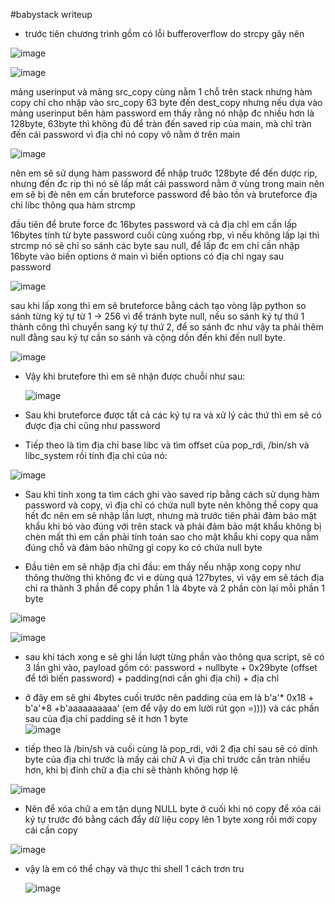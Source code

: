 #babystack writeup 
- trước tiên chương trình gồm có lỗi bufferoverflow do strcpy gây nên 

![image](https://github.com/antkss/writeUP/assets/88892713/0f7db4f9-1a60-4e8a-ad1f-5a47dc829f86)


![image](https://github.com/antkss/writeUP/assets/88892713/966335ba-ba24-4b08-953b-0c27991fef60)


mảng userinput và mảng src_copy cùng nằm 1 chỗ trên stack nhưng hàm copy chỉ cho nhập vào src_copy 63 byte đến dest_copy
nhưng nếu dựa vào mảng userinput bên hàm password em thấy rằng nó nhập đc nhiều hơn là 128byte,
63byte thì không đủ để tràn đến saved rip của main, mà chỉ tràn đến cái password vì địa chỉ nó copy vô nằm ở trên main

![image](https://github.com/antkss/writeUP/assets/88892713/c1787878-48bd-4554-a27b-9e4d766a6f57)



nên em sẽ sử dụng hàm password để nhập truớc 128byte để đến dược rip, nhưng đến đc rip thì nó sẽ lấp mất cái password nằm ở vùng trong main nên em sẽ bị đè nên em cần bruteforce password để bảo tồn và bruteforce địa chỉ libc thông qua hàm strcmp

đầu tiên để brute force đc 16bytes password và cả địa chỉ em cần lấp 16bytes tính từ byte password cuối cùng xuống rbp, vì nếu không lấp lại thì strcmp nó sẽ chỉ so sánh các byte sau null, để lấp đc em chỉ cần nhập 16byte vào biến options ở main vì biến options có địa chỉ ngay sau password 

![image](https://github.com/antkss/writeUP/assets/88892713/70c886f9-69ac-4b69-b725-e7a7e0f27f94)


sau khi lấp xong thì em sẽ bruteforce bằng cách tạo vòng lập python so sánh từng ký tự từ 1 -> 256 vì để tránh byte null, nếu so sánh ký tự thứ 1 thành công thì chuyển sang ký tự thứ 2, để so sánh đc như vậy ta phải thêm null đằng sau ký tự cần so sánh và cộng dồn đến khi đến null byte. 


![image](https://github.com/antkss/writeUP/assets/88892713/bb4853a8-4f70-4760-8e65-0bee1fee6266)


- Vậy khi brutefore thì em sẽ nhận được chuỗi như sau:


  ![image](https://github.com/antkss/writeUP/assets/88892713/a9a3004d-6754-4932-aa11-f321d69e1327)

- Sau khi bruteforce được tất cả các ký tự ra và xử lý các thứ thì em sẽ có được địa chỉ cũng như password 

- Tiếp theo là tìm địa chỉ base libc và tìm offset của pop_rdi, /bin/sh và libc_system rồi tính địa chỉ của nó:

![image](https://github.com/antkss/writeUP/assets/88892713/83d14ae6-b68b-48c1-8c40-6e8ec4a320b3)


- Sau khi tính xong ta tìm cách ghi vào saved rip bằng cách sử dụng hàm password và copy, vì địa chỉ có chứa null byte nên không thể copy qua hết đc nên em sẽ nhập lần lượt, nhưng mà trước tiên phải đảm bảo mật khẩu khi bỏ vào đúng với trên stack và phải đảm bảo mật khẩu không bị chèn mất thì em cần phải tính toán sao cho mật khẩu khi copy qua nằm đúng chỗ và đảm bảo những gì copy ko có chứa null byte

- Đầu tiên em sẽ nhập địa chỉ đầu: em thấy nếu nhập xong copy như thông thường thì không đc vì e dùng quá 127bytes, vì vậy em sẽ tách địa chỉ ra thành 3 phần để copy phần 1 là 4byte và 2 phần còn lại mỗi phần 1 byte

 ![image](https://github.com/antkss/writeUP/assets/88892713/48b7bded-67c2-41e0-9142-7a8133a70194)


![image](https://github.com/antkss/writeUP/assets/88892713/91c84f49-3894-4d1e-8a5c-00503a3497f0)


- sau khi tách xong e sẽ ghi lần lượt từng phần vào thông qua script, sẽ có 3 lần ghi vào, payload gồm có: password + nullbyte + 0x29byte (offset để tới biến password) + padding(nơi cần ghi địa chỉ) + địa chỉ
- ở đây em sẽ ghi 4bytes cuối trước nên padding của em là b'a'* 0x18  + b'a'*8 +b'aaaaaaaaaa' (em để vậy do em lười rút gọn =))))  và các phần sau của địa chỉ padding sẽ ít hơn 1 byte  
![image](https://github.com/antkss/writeUP/assets/88892713/ebe9c87d-f849-482b-8777-d62bbfaa9294)

- tiếp theo là /bin/sh và cuối cùng là pop_rdi, với 2 địa chỉ sau sẽ có dính byte của địa chỉ trước là mấy cái chữ A vì địa chỉ trước cần tràn nhiều hơn, khi bị đính chữ a địa chỉ sẽ thành không hợp lệ 

![image](https://github.com/antkss/writeUP/assets/88892713/b66be9bc-d415-4c22-97bf-1fc779cda8c1)


- Nên để xóa chữ a em tận dụng NULL byte ở cuối khi nó copy để xóa cái ký tự trước đó bằng cách đẩy dữ liệu copy lên 1 byte xong rồi mới copy cái cần copy

![image](https://github.com/antkss/writeUP/assets/88892713/88e810d6-743b-4ac5-bb20-7d1751e56686)


- vậy là em có thể chạy và thực thi shell 1 cách trơn tru


  ![image](https://github.com/antkss/writeUP/assets/88892713/8495d017-75f2-4224-8da8-5e50ef95603b)



